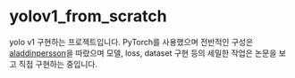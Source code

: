 # yolov1_from_scratch
yolo v1 구현하는 프로젝트입니다. PyTorch를 사용했으며 전반적인 구성은 [aladdinpersson](https://github.com/aladdinpersson/Machine-Learning-Collection/blob/master/ML/Pytorch/object_detection/YOLO/utils.py)을 따랐으며 모델, loss, dataset 구현 등의 세밀한 작업은 논문을 보고 직접 구현하는 중입니다.
